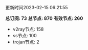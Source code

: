 更新时间2023-02-15 06:21:55

**总订阅: 73**
**总节点: 870**
**有效节点: 260**
- v2ray节点: 158
- ss节点: 100
- trojan节点: 2
